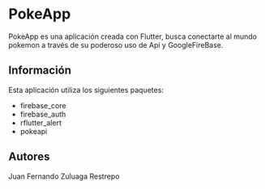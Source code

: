# PokeApp

PokeApp es una aplicación creada con Flutter, busca conectarte al mundo pokemon a través de su poderoso uso de Api y GoogleFireBase.

## Información

Esta aplicación utiliza los siguientes paquetes:

- firebase_core
- firebase_auth
- rflutter_alert
- pokeapi

## Autores

Juan Fernando Zuluaga Restrepo
